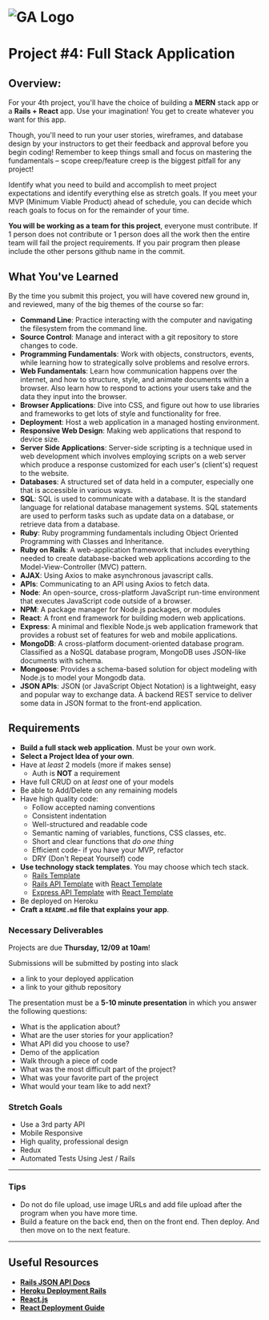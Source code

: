 # ![GA Logo](https://ga-dash.s3.amazonaws.com/production/assets/logo-9f88ae6c9c3871690e33280fcf557f33.png) 

# Project #4: Full Stack Application

## Overview:

For your 4th project, you'll have the choice of building a **MERN** stack app or a **Rails + React** app. Use your imagination! You get to create whatever you want for this app.

Though, you'll need to run your user stories, wireframes, and database design by your
instructors to get their feedback and approval before you begin coding! Remember
to keep things small and focus on mastering the fundamentals – scope
creep/feature creep is the biggest pitfall for any project!

Identify what you need to build and accomplish to meet project expectations and
identify everything else as stretch goals. If you meet your MVP (Minimum Viable
Product) ahead of schedule, you can decide which reach goals to focus on for the
remainder of your time.

**You will be working as a team for this project**, everyone must contribute. If 1 person does not contribute or 1 person does all the work then the entire team will fail the project requirements. If you pair program then please include the other persons github name in the commit.

## What You've Learned

By the time you submit this project, you will have covered new ground in, and reviewed, many of the big themes of the course so far:

- **Command Line**: Practice interacting with the computer and navigating the filesystem from the command line.
- **Source Control**: Manage and interact with a git repository to store changes to code.
- **Programming Fundamentals**: Work with objects, constructors, events, while learning how to strategically solve problems and resolve errors.
- **Web Fundamentals**: Learn how communication happens over the internet, and how to structure, style, and animate documents within a browser. Also learn how to respond to actions your users take and the data they input into the browser.
- **Browser Applications**: Dive into CSS, and figure out how to use libraries and frameworks to get lots of style and functionality for free.
- **Deployment**: Host a web application in a managed hosting environment.
- **Responsive Web Design**: Making web applications that respond to device size.
- **Server Side Applications**: Server-side scripting is a technique used in web development which involves employing scripts on a web server which produce a response customized for each user's (client's) request to the website.
- **Databases**: A structured set of data held in a computer, especially one that is accessible in various ways.
- **SQL**: SQL is used to communicate with a database. It is the standard language for relational database management systems. SQL statements are used to perform tasks such as update data on a database, or retrieve data from a database.
- **Ruby**: Ruby programming fundamentals including Object Oriented Programming with Classes and Inheritance.
- **Ruby on Rails**: A web-application framework that includes everything needed to create database-backed web applications according to the Model-View-Controller (MVC) pattern.
- **AJAX**: Using Axios to make asynchronous javascript calls.
- **APIs**: Communicating to an API using Axios to fetch data.
- **Node**: An open-source, cross-platform JavaScript run-time environment that executes JavaScript code outside of a browser.
- **NPM**: A package manager for Node.js packages, or modules 
- **React**: A front end framework for building modern web applications.
- **Express**: A minimal and flexible Node.js web application framework that provides a robust set of features for web and mobile applications.
- **MongoDB**: A cross-platform document-oriented database program. Classified as a NoSQL database program, MongoDB uses JSON-like documents with schema.
- **Mongoose**: Provides a schema-based solution for object modeling with Node.js to model your Mongodb data.
- **JSON APIs**: JSON (or JavaScript Object Notation) is a lightweight, easy and popular way to exchange data. A backend REST service to deliver some data in JSON format to the front-end application.

## Requirements

- **Build a full stack web application**.  Must be your own work.
- **Select a Project Idea of your own**.
- Have at _least_ 2 models (more if makes sense)
    - Auth is **NOT** a requirement
- Have full CRUD on at _least_ one of your models
- Be able to Add/Delete on any remaining models
- Have high quality code:
    - Follow accepted naming conventions
    - Consistent indentation
    - Well-structured and readable code
    - Semantic naming of variables, functions, CSS classes, etc.
    - Short and clear functions that _do one thing_
    - Efficient code- if you have your MVP, refactor
    - DRY (Don't Repeat Yourself) code
- **Use technology stack templates**.  You may choose which tech stack.
  - [Rails Template](https://github.com/wdi-red-coral/rails-template)
  - [Rails API Template](https://github.com/sei-eternity/rails-api-template) with [React Template](https://github.com/sei-eternity/react-template)
  - [Express API Template](https://github.com/sei-eternity/express-api-template) with [React Template](https://github.com/sei-eternity/react-template)
- Be deployed on Heroku
- **Craft a `README.md` file that explains your app**.

### Necessary Deliverables

Projects are due **Thursday, 12/09 at 10am**!  

Submissions will be submitted by posting into slack
- a link to your deployed application 
- a link to your github repository

The presentation must be a **5-10 minute presentation** in which you answer the following questions:
  - What is the application about?
  - What are the user stories for your application?
  - What API did you choose to use?
  - Demo of the application
  - Walk through a piece of code
  - What was the most difficult part of the project?
  - What was your favorite part of the project
  - What would your team like to add next?
  
### Stretch Goals

- Use a 3rd party API 
- Mobile Responsive
- High quality, professional design
- Redux
- Automated Tests Using Jest / Rails

---

### Tips

- Do not do file upload, use image URLs and add file upload after the program when you have more time.
- Build a feature on the back end, then on the front end.  Then deploy.  And then move on to the next feature.

---

## Useful Resources

- **[Rails JSON API Docs](https://guides.rubyonrails.org/api_app.html)**
- **[Heroku Deployment Rails](https://devcenter.heroku.com/articles/getting-started-with-rails5)**
- **[React.js](https://reactjs.org/)**
- **[React Deployment Guide](https://github.com/gitname/react-gh-pages)**
